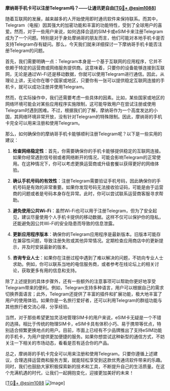 **摩纳哥手机卡可以注册Telegram吗？——让通讯更自由[[TG💪+ @esim1088](https://t.me/s/esim1088)]**

随着互联网的发展，越来越多的人开始使用即时通讯软件来保持联系。而其中，Telegram（电报）因其强大的加密功能和丰富的功能特性，受到了全球用户的喜爱。然而，对于一些用户来说，如何选择合适的SIM卡或eSIM卡来注册Telegram成为了一个问题。特别是对于身处摩纳哥的朋友而言，他们可能对本地手机卡是否支持Telegram存有疑问。那么，今天我们就来详细探讨一下摩纳哥手机卡能否注册Telegram的问题。

首先，我们需要明确一点：Telegram本身是一个基于互联网的应用程序，它并不依赖于特定的运营商或网络服务提供商。这意味着，只要你的设备能够连接到互联网，无论是通过Wi-Fi还是移动数据，你就可以使用Telegram进行通信。因此，从理论上讲，无论你在哪个国家或地区，只要你有一张可以提供稳定互联网连接的手机卡，就可以成功注册并使用Telegram。

然而，在实际操作中，我们还需要考虑一些具体的因素。比如，某些国家或地区的网络环境可能会对某些应用程序实施限制，这可能导致用户在尝试注册或使用Telegram时遇到困难。不过，根据我们的了解，摩纳哥作为一个高度发达的小国，其网络环境非常开放，没有针对Telegram的特殊限制。因此，摩纳哥的手机卡完全可以用来注册和使用Telegram。

那么，如何确保你的摩纳哥手机卡能够顺利注册Telegram呢？以下是一些实用的建议：

1. **检查网络稳定性**：首先，你需要确保你的手机卡能够提供稳定的互联网连接。如果你经常遇到信号弱或者网络断开的情况，可能会影响Telegram的正常使用。在这种情况下，你可以考虑更换运营商或升级套餐以获得更好的网络体验。

2. **确认手机号码的有效性**：注册Telegram需要验证手机号码，因此确保你的手机号码是有效的非常重要。如果你发现号码无法接收验证码，可能是由于运营商的问题或者是号码本身存在异常。此时，你可以尝试联系运营商客服寻求帮助。

3. **避免使用公共Wi-Fi**：虽然Wi-Fi也可以用于注册Telegram，但为了安全起见，建议尽量使用个人手机卡提供的移动数据。这样不仅可以保护你的隐私，还能避免因公共Wi-Fi的安全隐患而导致的信息泄露。

4. **更新应用程序版本**：确保你的Telegram应用程序是最新版本。旧版本可能存在兼容性问题，导致注册失败或其他异常情况。定期检查应用商店中的更新提示，并及时安装最新的版本。

5. **咨询专业人士**：如果你在注册过程中遇到了难以解决的问题，不妨向专业人士求助。例如，你可以联系当地的电信服务商，或者参考在线论坛上的相关讨论，获取更多有用的信息和支持。

除了上述提到的具体步骤外，还有一些额外的注意事项可以帮助你更好地享受Telegram带来的便利。例如，Telegram支持多种语言，用户可以根据自己的需求切换界面语言；此外，Telegram还提供了丰富的插件和扩展功能，极大地丰富了用户的使用体验。如果你是一名旅行爱好者，还可以利用Telegram的群组功能与其他旅行者交流心得，分享经验。

当然，对于那些希望更加灵活地管理SIM卡的用户来说，eSIM卡无疑是一个不错的选择。相比于传统的物理SIM卡，eSIM卡具有体积小巧、易于携带等优点，特别适合频繁更换地点的用户。目前，市面上已经有不少品牌推出了支持eSIM功能的手机卡，为用户提供更加便捷的服务。如果你想尝试这种新型的通信方式，不妨关注一下相关的市场动态，看看是否有适合你的产品。

总之，摩纳哥的手机卡完全可以用来注册和使用Telegram。只要你遵循上述建议，合理选择运营商和服务方案，就能轻松享受到这款优秀通讯软件带来的乐趣。同时，我们也鼓励大家积极探索新的技术和工具，不断提升自己的生活质量。在这个充满机遇的时代，让我们一起拥抱变化，迎接更加美好的未来！

[[TG💪+ @esim1088](https://t.me/s/esim1088) ![Image](https://i.postimg.cc/4NQfJmqS/Snipaste-2025-05-13-00-14-12.png)]